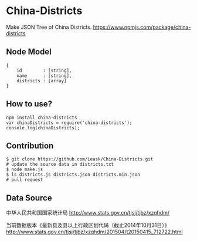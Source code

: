 China-Districts
===============

Make JSON Tree of China Districts.
https://www.npmjs.com/package/china-districts


## Node Model
```
{
    id        : [string],
    name      : [string],
    districts : [array]
}
```


## How to use?
```
npm install china-districts
var chinaDistricts = require('china-districts');
console.log(chinaDistricts);
```


## Contribution
```
$ git clone https://github.com/Leask/China-Districts.git
# update the source data in districts.txt
$ node make.js
$ ls districts.js districts.json districts.min.json
# pull request
```


## Data Source
中华人民共和国国家统计局
http://www.stats.gov.cn/tjsj/tjbz/xzqhdm/

当前数据版本《最新县及县以上行政区划代码（截止2014年10月31日）》
http://www.stats.gov.cn/tjsj/tjbz/xzqhdm/201504/t20150415_712722.html
